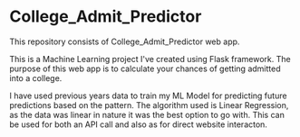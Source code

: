 # College_Admit_Predictor
This repository consists of College_Admit_Predictor web app.

This is a Machine Learning project I've created using Flask framework. The purpose of this web app is to calculate your chances of getting admitted into a college.

I have used previous years data to train my ML Model for predicting future predictions based on the pattern.
The algorithm used is Linear Regression, as the data was linear in nature it was the best option to go with. This can be used for both an API call and also as for direct website interacton.   
